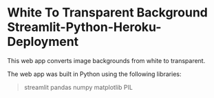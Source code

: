 # White To Transparent Background Streamlit-Python-Heroku-Deployment

This web app converts image backgrounds from white to transparent.

The web app was built in Python using the following libraries:

> streamlit
> pandas
> numpy
> matplotlib
> PIL
